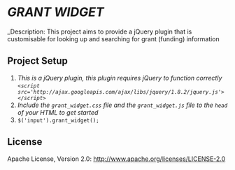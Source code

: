 # _GRANT WIDGET_

_Description: This project aims to provide a jQuery plugin that is customisable for looking up and searching for grant (funding) information

## Project Setup

1. _This is a jQuery plugin, this plugin requires jQuery to function correctly `<script src='http://ajax.googleapis.com/ajax/libs/jquery/1.8.2/jquery.js'></script>`_
2. _Include the `grant_widget.css` file and the `grant_widget.js` file to the `head` of your HTML to get started_
3. `$('input').grant_widget();`

## License
Apache License, Version 2.0: 
http://www.apache.org/licenses/LICENSE-2.0
